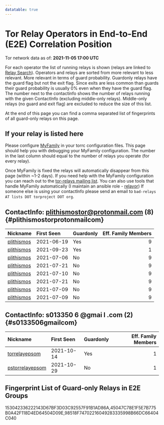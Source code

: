 ```yaml
---
datatable: true
---
```



# Tor Relay Operators in End-to-End (E2E) Correlation Position

Tor network data as of: **2021-11-05 17:00 UTC**

For each operator the list of running relays is shown (relays are linked to [Relay Search](https://metrics.torproject.org/rs.html)).
Operators and relays are sorted from more relevant to less relevant. More relevant in terms of guard probability.
Guardonly relays have the guard flag but not the exit flag.
Since exits are less common than guards their guard probability is usually 0% even when they have the guard flag.
The number next to the contactinfo shows the number of relays running with the given ContactInfo (excluding middle-only relays).
Middle-only relays (no guard and exit flag) are excluded to reduce the size of this list.

At the end of this page you can find a comma separated list of fingerprints of all guard-only relays on this page.

## If your relay is listed here
Please configure [MyFamily](https://www.torproject.org/docs/tor-manual.html.en#MyFamily) in your torrc configuration files.
This page should help you with debugging your MyFamily configuration. The number in the last column should equal to the number of
relays you operate (for every relay).

Once MyFamily is fixed the relays will automatically disappear from this page (within ~1-2 days).
If you need help with the MyFamily configuration you can reach out to the
[tor-relays mailing list](https://lists.torproject.org/cgi-bin/mailman/listinfo/tor-relays).
You can also use tools that handle MyFamily automatically (I maintain an ansible role - 
[relayor](https://medium.com/@nusenu/deploying-tor-relays-with-ansible-6612593fa34d))
If someone else is using your contactInfo please send an email to ```bad-relays AT lists DOT torproject DOT org```.


## ContactInfo: plithismostor@protonmail.com (8) {#plithismostorprotonmailcom}

| Nickname                                                                                              | First Seen   | Guardonly   |   Eff. Family Members |
|:------------------------------------------------------------------------------------------------------|:-------------|:------------|----------------------:|
| [plithismos](https://metrics.torproject.org/rs.html#details/45047C78E1F5E7B775B0A42F118D4ED64504D09E) | 2021-06-19   | Yes         |                     9 |
| [plithismos](https://metrics.torproject.org/rs.html#details/153042336222143D67BF3D03C92557F91B1AD86A) | 2021-09-23   | Yes         |                     1 |
| [plithismos](https://metrics.torproject.org/rs.html#details/1917535158147B554B49FA4B2245751C1EF21D2E) | 2021-07-06   | No          |                     9 |
| [plithismos](https://metrics.torproject.org/rs.html#details/4B1D53F25E019C211FC26BE2BB61612625CE2D44) | 2021-07-21   | No          |                     9 |
| [plithismos](https://metrics.torproject.org/rs.html#details/7798C99855EF1A08C64DF0497C97608F7062F112) | 2021-07-10   | No          |                     9 |
| [plithismos](https://metrics.torproject.org/rs.html#details/9FD8AF6546A248A4C7F07A79325496015D799195) | 2021-07-21   | No          |                     9 |
| [plithismos](https://metrics.torproject.org/rs.html#details/B3195576E1E6A8F342C312A2F0D1AFCAAF5A5EDF) | 2021-07-09   | No          |                     9 |
| [plithismos](https://metrics.torproject.org/rs.html#details/D3BAB67D1079EA080B83F158D69CA270FA44486B) | 2021-07-09   | No          |                     9 |

## ContactInfo: s013350 6 @gmai l .com (2) {#s0133506gmailcom}

| Nickname                                                                                                   | First Seen   | Guardonly   |   Eff. Family Members |
|:-----------------------------------------------------------------------------------------------------------|:-------------|:------------|----------------------:|
| [torrelayepsom](https://metrics.torproject.org/rs.html#details/98518F74702216049283335998B66DC66404C040)   | 2021-10-14   | Yes         |                     1 |
| [pstorrelayepsom](https://metrics.torproject.org/rs.html#details/C9BA228C967E7231CD0B47C49E88BC50A7400584) | 2021-10-29   | No          |                     1 |


## Fingerprint List of Guard-only Relays in E2E Groups

153042336222143D67BF3D03C92557F91B1AD86A,45047C78E1F5E7B775B0A42F118D4ED64504D09E,98518F74702216049283335998B66DC66404C040